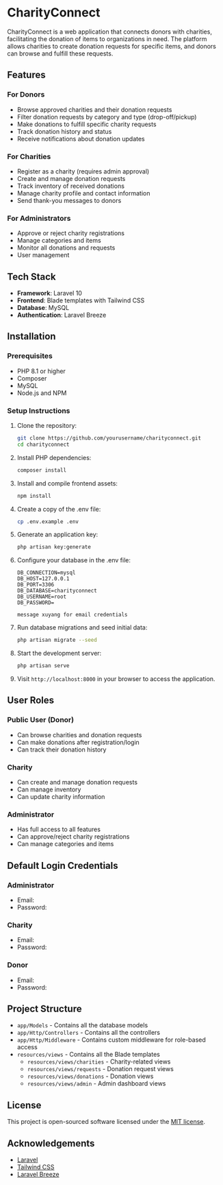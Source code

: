 # CharityConnect

CharityConnect is a web application that connects donors with charities, facilitating the donation of items to organizations in need. The platform allows charities to create donation requests for specific items, and donors can browse and fulfill these requests.

## Features

### For Donors
- Browse approved charities and their donation requests
- Filter donation requests by category and type (drop-off/pickup)
- Make donations to fulfill specific charity requests
- Track donation history and status
- Receive notifications about donation updates

### For Charities
- Register as a charity (requires admin approval)
- Create and manage donation requests
- Track inventory of received donations
- Manage charity profile and contact information
- Send thank-you messages to donors

### For Administrators
- Approve or reject charity registrations
- Manage categories and items
- Monitor all donations and requests
- User management

## Tech Stack

- **Framework**: Laravel 10
- **Frontend**: Blade templates with Tailwind CSS
- **Database**: MySQL
- **Authentication**: Laravel Breeze

## Installation

### Prerequisites
- PHP 8.1 or higher
- Composer
- MySQL
- Node.js and NPM

### Setup Instructions

1. Clone the repository:
   ```bash
   git clone https://github.com/yourusername/charityconnect.git
   cd charityconnect
   ```

2. Install PHP dependencies:
   ```bash
   composer install
   ```

3. Install and compile frontend assets:
   ```bash
   npm install
   ```

4. Create a copy of the .env file:
   ```bash
   cp .env.example .env
   ```

5. Generate an application key:
   ```bash
   php artisan key:generate
   ```

6. Configure your database in the .env file:
   ```
   DB_CONNECTION=mysql
   DB_HOST=127.0.0.1
   DB_PORT=3306
   DB_DATABASE=charityconnect
   DB_USERNAME=root
   DB_PASSWORD=
   ```
   ```
   message xuyang for email credentials
   ```

7. Run database migrations and seed initial data:
   ```bash
   php artisan migrate --seed
   ```

8. Start the development server:
   ```bash
   php artisan serve
   ```

9. Visit `http://localhost:8000` in your browser to access the application.

## User Roles

### Public User (Donor)
- Can browse charities and donation requests
- Can make donations after registration/login
- Can track their donation history

### Charity
- Can create and manage donation requests
- Can manage inventory
- Can update charity information

### Administrator
- Has full access to all features
- Can approve/reject charity registrations
- Can manage categories and items

## Default Login Credentials

### Administrator
- Email:
- Password: 

### Charity
- Email:
- Password:

### Donor
- Email:
- Password:

## Project Structure

- `app/Models` - Contains all the database models
- `app/Http/Controllers` - Contains all the controllers
- `app/Http/Middleware` - Contains custom middleware for role-based access
- `resources/views` - Contains all the Blade templates
  - `resources/views/charities` - Charity-related views
  - `resources/views/requests` - Donation request views
  - `resources/views/donations` - Donation views
  - `resources/views/admin` - Admin dashboard views

## License

This project is open-sourced software licensed under the [MIT license](https://opensource.org/licenses/MIT).

## Acknowledgements

- [Laravel](https://laravel.com)
- [Tailwind CSS](https://tailwindcss.com)
- [Laravel Breeze](https://github.com/laravel/breeze)
